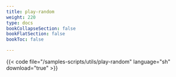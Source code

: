 ```yaml
---
title: play-random
weight: 220
type: docs
bookCollapseSection: false
bookFlatSection: false
bookToc: false

---
```


{{< code file="/samples-scripts/utils/play-random" language="sh" download="true" >}}

